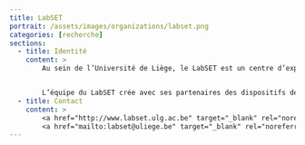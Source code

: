 ```yaml
---
title: LabSET
portrait: /assets/images/organizations/labset.png
categories: [recherche]
sections:
  - title: Identité
    content: >
        Au sein de l’Université de Liège, le LabSET est un centre d’expertise, de recherche et de formation dédié aux questions d’apprentissage. Il aide les formateurs, les enseignants, les entreprises et les institutions à placer les technologies au service de l'apprentissage.


        L’équipe du LabSET crée avec ses partenaires des dispositifs de formation qui exploitent efficacement ces synergies. Elle évalue également des programmes de formation et développe des outils pédagogiques. Elle est spécialisée dans le développement professionnel des formateurs et des enseignants.
  - title: Contact
    content: >
        <a href="http://www.labset.ulg.ac.be" target="_blank" rel="noreferrer">Site</a> –
        <a href="mailto:labset@uliege.be" target="_blank" rel="noreferrer">Mail</a>
---
```

